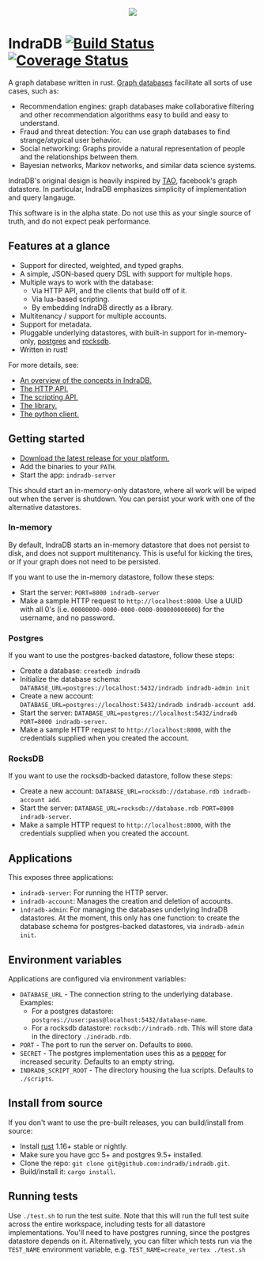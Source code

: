 <p align="center">
 	<img src="https://indradb.github.io/logo.png">
</p>

# IndraDB [![Build Status](https://travis-ci.org/indradb/indradb.svg?branch=master)](https://travis-ci.org/indradb/indradb) [![Coverage Status](https://coveralls.io/repos/github/indradb/indradb/badge.svg?branch=master)](https://coveralls.io/github/indradb/indradb?branch=master)

A graph database written in rust. [Graph databases](https://en.wikipedia.org/wiki/Graph_database) facilitate all sorts of use cases, such as:

* Recommendation engines: graph databases make collaborative filtering and other recommendation algorithms easy to build and easy to understand.
* Fraud and threat detection: You can use graph databases to find strange/atypical user behavior.
* Social networking: Graphs provide a natural representation of people and the relationships between them.
* Bayesian networks, Markov networks, and similar data science systems.

IndraDB's original design is heavily inspired by [TAO](https://www.cs.cmu.edu/~pavlo/courses/fall2013/static/papers/11730-atc13-bronson.pdf), facebook's graph datastore. In particular, IndraDB emphasizes simplicity of implementation and query langauge.

This software is in the alpha state. Do not use this as your single source of truth, and do not expect peak performance.

## Features at a glance

* Support for directed, weighted, and typed graphs.
* A simple, JSON-based query DSL with support for multiple hops.
* Multiple ways to work with the database:
    * Via HTTP API, and the clients that build off of it.
    * Via lua-based scripting.
    * By embedding IndraDB directly as a library.
* Multitenancy / support for multiple accounts.
* Support for metadata.
* Pluggable underlying datastores, with built-in support for in-memory-only, [postgres](https://www.postgresql.org/) and [rocksdb](https://github.com/facebook/rocksdb).
* Written in rust!

For more details, see:

* [An overview of the concepts in IndraDB.](https://indradb.github.io/concepts.html)
* [The HTTP API.](https://indradb.github.io/http-api.html)
* [The scripting API.](https://indradb.github.io/scripting.html)
* [The library.](https://github.com/indradb/indradb)
* [The python client.](https://github.com/indradb/python-client)

## Getting started

* [Download the latest release for your platform.](https://github.com/indradb/indradb/releases)
* Add the binaries to your `PATH`.
* Start the app: `indradb-server`

This should start an in-memory-only datastore, where all work will be wiped
out when the server is shutdown. You can persist your work with one of the
alternative datastores.

### In-memory

By default, IndraDB starts an in-memory datastore that does not persist to
disk, and does not support multitenancy. This is useful for kicking the tires,
or if your graph does not need to be persisted.

If you want to use the in-memory datastore, follow these steps:

* Start the server: `PORT=8000 indradb-server`
* Make a sample HTTP request to `http://localhost:8000`. Use a UUID with all
0's (i.e. `00000000-0000-0000-0000-000000000000`) for the username, and no
password.

### Postgres

If you want to use the postgres-backed datastore, follow these steps:

* Create a database: `createdb indradb`
* Initialize the database schema: `DATABASE_URL=postgres://localhost:5432/indradb indradb-admin init`
* Create a new account: `DATABASE_URL=postgres://localhost:5432/indradb indradb-account add`.
* Start the server: `DATABASE_URL=postgres://localhost:5432/indradb PORT=8000 indradb-server`.
* Make a sample HTTP request to `http://localhost:8000`, with the credentials supplied when you created the account.

### RocksDB

If you want to use the rocksdb-backed datastore, follow these steps:

* Create a new account: `DATABASE_URL=rocksdb://database.rdb indradb-account add`.
* Start the server: `DATABASE_URL=rocksdb://database.rdb PORT=8000 indradb-server`.
* Make a sample HTTP request to `http://localhost:8000`, with the credentials supplied when you created the account.

## Applications

This exposes three applications:

* `indradb-server`: For running the HTTP server.
* `indradb-account`: Manages the creation and deletion of accounts.
* `indradb-admin`: For managing the databases underlying IndraDB datastores. At the moment, this only has one function: to create the database schema for postgres-backed datastores, via `indradb-admin init`.

## Environment variables

Applications are configured via environment variables:

* `DATABASE_URL` - The connection string to the underlying database. Examples:
    * For a postgres datastore: `postgres://user:pass@localhost:5432/database-name`.
    * For a rocksdb datastore: `rocksdb://indradb.rdb`. This will store data in the directory `./indradb.rdb`.
* `PORT` - The port to run the server on. Defaults to `8000`.
* `SECRET` - The postgres implementation uses this as a [pepper](https://en.wikipedia.org/wiki/Pepper_%28cryptography%29) for increased security. Defaults to an empty string.
* `INDRADB_SCRIPT_ROOT` - The directory housing the lua scripts. Defaults to `./scripts`.

## Install from source

If you don't want to use the pre-built releases, you can build/install from source:

* Install [rust](https://www.rust-lang.org/en-US/install.html) 1.16+ stable or nightly.
* Make sure you have gcc 5+ and postgres 9.5+ installed.
* Clone the repo: `git clone git@github.com:indradb/indradb.git`.
* Build/install it: `cargo install`.

## Running tests

Use `./test.sh` to run the test suite. Note that this will run the full test suite across the entire workspace, including tests for all datastore implementations. You'll need to have postgres running, since the postgres datastore depends on it. Alternatively, you can filter which tests run via the `TEST_NAME` environment variable, e.g. `TEST_NAME=create_vertex ./test.sh`
